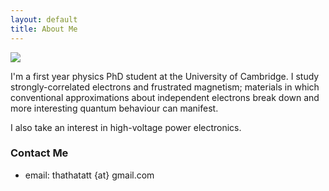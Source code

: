 ```yaml
---
layout: default
title: About Me
---
```


<img class="profile-picture" src="{{site.baseurl}}/{{site.profile-picture}}">

I'm a first year physics PhD student at the University of Cambridge. I study strongly-correlated
electrons and frustrated magnetism; materials in which conventional approximations about
independent electrons break down and more interesting quantum behaviour can manifest.

I also take an interest in high-voltage power electronics.

### Contact Me
 - email: thathatatt {at} gmail.com

